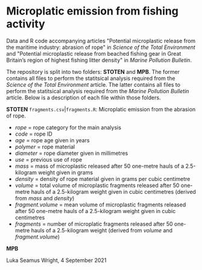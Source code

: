 # Microplatic emission from fishing activity
Data and R code accompanying articles "Potential microplastic release from the maritime industry: abrasion of rope" in *Science of the Total Environment* and "Potential microplastic release from beached fishing gear in Great Britain’s region of highest fishing litter density" in *Marine Pollution Bulletin*.

The repository is split into two folders: **STOTEN** and **MPB**. The former contains all files to perform the statitsical analysis required from the *Science of the Total Environment* article. The latter contains all files to perform the statitsical analysis required from the *Marine Pollution Bulletin* article. Below is a description of each file within those folders.

**STOTEN**
`fragments.csv`|`fragments.R`: Microplatic emission from the abrasion of rope.
* *rope* = rope category for the main analysis
* *code* = rope ID
* *age* = rope age given in years
* *polymer* = rope material
* *diameter* = rope diameter given in millimetres
* *use* = previous use of rope
* *mass* = mass of microplastic released after 50 one-metre hauls of a 2.5-kilogram weight given in grams
* *density* = density of rope material given in grams per cubic centimetre
* *volume* = total volume of microplastic fragments released after 50 one-metre hauls of a 2.5-kilogram weight given in cubic centimetres (derived from *mass* and *density*)
* *fragment.volume* = mean volume of microplastic fragments released after 50 one-metre hauls of a 2.5-kilogram weight given in cubic centimetres
* *fragments* = number of microplatic fragments released after 50 one-metre hauls of a 2.5-kilogram weight (derived from *volume* and *fragment.volume*)

**MPB**

Luka Seamus Wright, 4 September 2021
